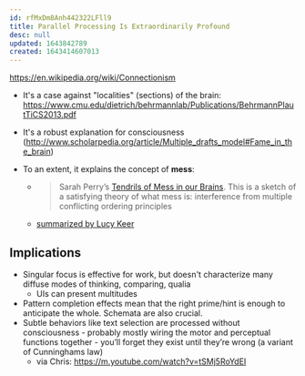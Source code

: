 ```yaml
---
id: rfMxDm8Anh442322LFll9
title: Parallel Processing Is Extraordinarily Profound
desc: null
updated: 1643842789
created: 1643414607013
---
```


https://en.wikipedia.org/wiki/Connectionism

- It's a case against "localities" (sections) of the brain: https://www.cmu.edu/dietrich/behrmannlab/Publications/BehrmannPlautTiCS2013.pdf
- It's a robust explanation for consciousness (http://www.scholarpedia.org/article/Multiple_drafts_model#Fame_in_the_brain)

- To an extent, it explains the concept of **mess**:
  - > Sarah Perry’s [Tendrils of Mess in our Brains](https://www.ribbonfarm.com/2017/01/05/tendrils-of-mess-in-our-brains/). This is a sketch of a satisfying theory of what mess is: interference from multiple conflicting ordering principles
  - [summarized by Lucy Keer](https://drossbucket.com/2021/09/13/speedrun-mess/)

## Implications

- Singular focus is effective for work, but doesn't characterize many diffuse modes of thinking, comparing, qualia
  - UIs can present multitudes
 - Pattern completion effects mean that the right prime/hint is enough to anticipate the whole. Schemata are also crucial.
- Subtle behaviors like text selection are processed without consciousness - probably mostly wiring the motor and perceptual functions together - you’ll forget they exist until they’re wrong (a variant of Cunninghams law)
  - via Chris: https://m.youtube.com/watch?v=tSMj5RoYdEI
